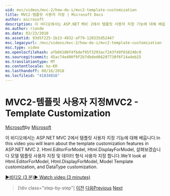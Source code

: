```yaml
---
uid: mvc/videos/mvc-2/how-do-i/mvc2-template-customization
title: MVC2-템플릿 사용자 지정 | Microsoft Docs
author: microsoft
description: 이 비디오에서는 ASP.NET MVC 2에서 템플릿 사용자 지정 기능에 대해 배웁니다. Html.EditorForModel Html.DisplayForModel, 모델 Templ 살펴보겠습니다...
ms.author: riande
ms.date: 03/23/2010
ms.assetid: 93d5f225-1b13-4932-af79-120335d52447
msc.legacyurl: /mvc/videos/mvc-2/how-do-i/mvc2-template-customization
msc.type: video
ms.openlocfilehash: afb04180f4fbdef95f3293acf243f49f658240c0
ms.sourcegitcommit: 45ac74e400f9f2b7dbded66297730f6f14a4eb25
ms.translationtype: MT
ms.contentlocale: ko-KR
ms.lasthandoff: 08/16/2018
ms.locfileid: "41834816"
---
```

<a name="mvc2---template-customization"></a><span data-ttu-id="1c009-104">MVC2-템플릿 사용자 지정</span><span class="sxs-lookup"><span data-stu-id="1c009-104">MVC2 - Template Customization</span></span>
====================
<span data-ttu-id="1c009-105">[Microsoft](https://github.com/microsoft)</span><span class="sxs-lookup"><span data-stu-id="1c009-105">by [Microsoft](https://github.com/microsoft)</span></span>

<span data-ttu-id="1c009-106">이 비디오에서는 ASP.NET MVC 2에서 템플릿 사용자 지정 기능에 대해 배웁니다.</span><span class="sxs-lookup"><span data-stu-id="1c009-106">In this video you will learn about the template customization features in ASP.NET MVC 2.</span></span> <span data-ttu-id="1c009-107">Html.EditorForModel, Html.DisplayForModel, 살펴보겠습니다 모델 템플릿 사용자 지정 및 데이터 형식 사용자 지정 합니다.</span><span class="sxs-lookup"><span data-stu-id="1c009-107">We'll look at Html.EditorForModel, Html.DisplayForModel, Model Template customization, and DataType customization.</span></span>

[<span data-ttu-id="1c009-108">&#9654;비디오 (3 분)</span><span class="sxs-lookup"><span data-stu-id="1c009-108">&#9654; Watch video (3 minutes)</span></span>](https://channel9.msdn.com/Blogs/ASP-NET-Site-Videos/mvc2-template-customization)

> [!div class="step-by-step"]
> <span data-ttu-id="1c009-109">[이전](mvc2-model-validation.md)
> [다음](aspnet-mvc-2-areas.md)</span><span class="sxs-lookup"><span data-stu-id="1c009-109">[Previous](mvc2-model-validation.md)
[Next](aspnet-mvc-2-areas.md)</span></span>
